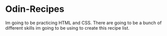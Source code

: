 # Odin-Recipes
Im going to be practicing HTML and CSS.
There are going to be a bunch of different skills im going to be using to create this recipe list.
